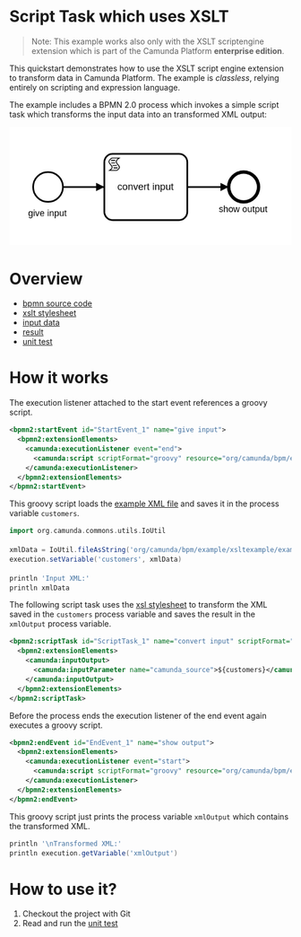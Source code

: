 # Script Task which uses XSLT

> Note: This example works also only with the XSLT scriptengine extension which is part of the
> Camunda Platform **enterprise edition**.

This quickstart demonstrates how to use the XSLT script engine extension to transform data in Camunda Platform.
The example is *classless*, relying entirely on scripting and expression language.

The example includes a BPMN 2.0 process which invokes a simple script task which transforms the input data
into an transformed XML output:

![XLST Example Process][1]

# Overview

- [bpmn source code][2]
- [xslt stylesheet][3]
- [input data][4]
- [result][5]
- [unit test][6]

# How it works

The execution listener attached to the start event references a groovy script.

```xml
<bpmn2:startEvent id="StartEvent_1" name="give input">
  <bpmn2:extensionElements>
    <camunda:executionListener event="end">
      <camunda:script scriptFormat="groovy" resource="org/camunda/bpm/example/xsltexample/readXmlFile.groovy" />
    </camunda:executionListener>
  </bpmn2:extensionElements>
</bpmn2:startEvent>
```

This groovy script loads the [example XML file][4] and saves it in the process variable `customers`.

```groovy
import org.camunda.commons.utils.IoUtil

xmlData = IoUtil.fileAsString('org/camunda/bpm/example/xsltexample/example.xml')
execution.setVariable('customers', xmlData)

println 'Input XML:'
println xmlData
```

The following script task uses the [xsl stylesheet][3] to transform the XML saved in the `customers` process variable
and saves the result in the `xmlOutput` process variable.

```xml
<bpmn2:scriptTask id="ScriptTask_1" name="convert input" scriptFormat="xslt" camunda:resource="org/camunda/bpm/example/xsltexample/example.xsl" camunda:resultVariable="xmlOutput">
  <bpmn2:extensionElements>
    <camunda:inputOutput>
      <camunda:inputParameter name="camunda_source">${customers}</camunda:inputParameter>
    </camunda:inputOutput>
  </bpmn2:extensionElements>
</bpmn2:scriptTask>
```

Before the process ends the execution listener of the end event again executes a groovy script.

```xml
<bpmn2:endEvent id="EndEvent_1" name="show output">
  <bpmn2:extensionElements>
    <camunda:executionListener event="start">
      <camunda:script scriptFormat="groovy" resource="org/camunda/bpm/example/xsltexample/printResult.groovy" />
    </camunda:executionListener>
  </bpmn2:extensionElements>
</bpmn2:endEvent>
```

This groovy script just prints the process variable `xmlOutput` which contains the transformed XML.

```groovy
println '\nTransformed XML:'
println execution.getVariable('xmlOutput')
```

# How to use it?

1. Checkout the project with Git
2. Read and run the [unit test][6]

[1]: src/main/resources/xslt-example.png
[2]: src/main/resources/xslt-example.bpmn
[3]: src/main/resources/org/camunda/bpm/example/xsltexample/example.xsl
[4]: src/main/resources/org/camunda/bpm/example/xsltexample/example.xml
[5]: src/test/resources/expected_result.xml
[6]: src/test/java/org/camunda/bpm/example/xsltexample/XsltExampleTest.java

